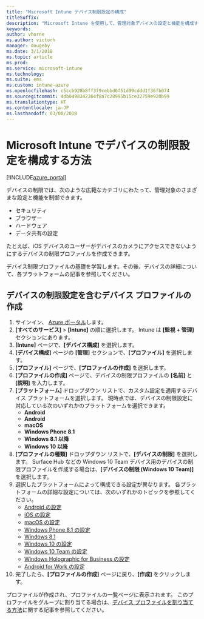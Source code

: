 ```yaml
---
title: "Microsoft Intune デバイス制限設定の構成"
titleSuffix: 
description: "Microsoft Intune を使用して、管理対象デバイスの設定と機能を構成する方法について説明します。"
keywords: 
author: vhorne
ms.author: victorh
manager: dougeby
ms.date: 3/1/2018
ms.topic: article
ms.prod: 
ms.service: microsoft-intune
ms.technology: 
ms.suite: ems
ms.custom: intune-azure
ms.openlocfilehash: c5ccb928b8ff3f9cebbd6f51d99cddd1f36fb074
ms.sourcegitcommit: 4db0498342364f8a7c28995b15ce32759e920b99
ms.translationtype: HT
ms.contentlocale: ja-JP
ms.lasthandoff: 03/08/2018
---
```

# <a name="how-to-configure-device-restriction-settings-in-microsoft-intune"></a>Microsoft Intune でデバイスの制限設定を構成する方法

[!INCLUDE[azure_portal](./includes/azure_portal.md)]

デバイスの制限では、次のような広範なカテゴリにわたって、管理対象のさまざまな設定と機能を制御できます。
- セキュリティ
- ブラウザー
- ハードウェア
- データ共有の設定

たとえば、iOS デバイスのユーザーがデバイスのカメラにアクセスできないようにするデバイスの制限プロファイルを作成できます。

デバイス制限プロファイルの基礎を学習します。その後、デバイスの詳細について、各プラットフォームの記事を参照してください。

## <a name="create-a-device-profile-containing-device-restriction-settings"></a>デバイスの制限設定を含むデバイス プロファイルの作成

1. サインイン、 [Azure ポータル](https://portal.azure.com)します。
2. **[すべてのサービス]** > **[Intune]** の順に選択します。 Intune は **[監視 + 管理]** セクションにあります。
3. **[Intune]** ページで、**[デバイス構成]** を選択します。
2. **[デバイス構成]** ページの **[管理]** セクションで、**[プロファイル]** を選択します。
3. **[プロファイル]** ページで、**[プロファイルの作成]** を選択します。
4. **[プロファイルの作成]** ページで、デバイスの制限プロファイルの **[名前]** と **[説明]** を入力します。
5. **[プラットフォーム]** ドロップダウン リストで、カスタム設定を適用するデバイス プラットフォームを選択します。 現時点では、デバイスの制限設定に対応している次のいずれかのプラットフォームを選択できます。
    - **Android**
    - **Android**
    - **macOS**
    - **Windows Phone 8.1**
    - **Windows 8.1 以降**
    - **Windows 10 以降**
6. **[プロファイルの種類]** ドロップダウン リストで、**[デバイスの制限]** を選択します。 Surface Hub などの Windows 10 Team デバイス用のデバイスの制限プロファイルを作成する場合は、**[デバイスの制限 (Windows 10 Team)]** を選択します。
7. 選択したプラットフォームによって構成できる設定が異なります。 各プラットフォームの詳細な設定については、次のいずれかのトピックを参照してください。
    - [Android の設定](device-restrictions-android.md)
    - [iOS の設定](device-restrictions-ios.md)
    - [macOS の設定](device-restrictions-macos.md)
    - [Windows Phone 8.1 の設定](device-restrictions-windows-phone-8-1.md)
    - [Windows 8.1](device-restrictions-windows-8-1.md)
    - [Windows 10 の設定](device-restrictions-windows-10.md)
    - [Windows 10 Team の設定](device-restrictions-windows-10-teams.md)
    - [Windows Holographic for Business の設定](device-restrictions-windows-holographic.md)
    - [Android for Work の設定](device-restrictions-android-for-work.md)
8. 完了したら、**[プロファイルの作成]** ページに戻り、**[作成]** をクリックします。

プロファイルが作成され、プロファイルの一覧ページに表示されます。
このプロファイルをグループに割り当てる場合は、[デバイス プロファイルを割り当てる方法](device-profile-assign.md)に関する記事を参照してください。

<!--  Removing image as part of design review; retaining source until we known the disposition.

## Example of device restriction settings

In this high-level example, you'll create a device restriction policy that blocks the use of the built-in camera app on Android devices.

![How to disable the camera on Android devices](./media/disable-android-camera.png)

-->
